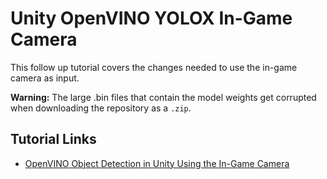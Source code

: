 # Unity OpenVINO YOLOX In-Game Camera
This follow up tutorial covers the changes needed to use the in-game camera as input.



**Warning:**
The large .bin files that contain the model weights get corrupted when downloading the repository as a `.zip`.




## Tutorial Links

* [OpenVINO Object Detection in Unity Using the In-Game Camera](https://christianjmills.com/posts/openvino-yolox-unity/in-game-camera/)

